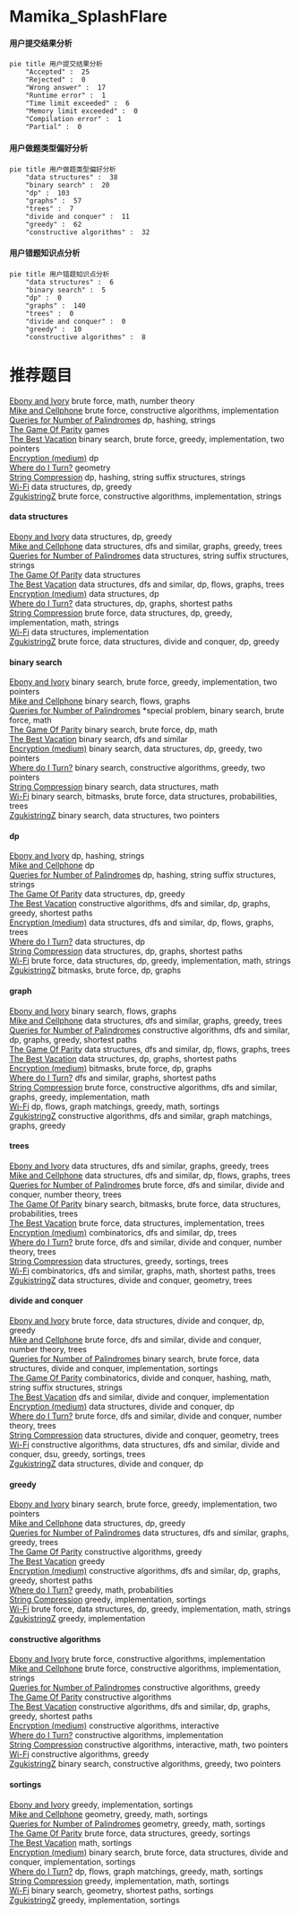 # Mamika_SplashFlare
<!-- tabs:start -->
#### **用户提交结果分析**

```mermaid
pie title 用户提交结果分析
    "Accepted" :  25
    "Rejected" :  0
    "Wrong answer" :  17
    "Runtime error" :  1
    "Time limit exceeded" :  6
    "Memory limit exceeded" :  0
    "Compilation error" :  1
    "Partial" :  0
```
#### **用户做题类型偏好分析**

```mermaid
pie title 用户做题类型偏好分析
    "data structures" :  38
    "binary search" :  20
    "dp" :  103
    "graphs" :  57
    "trees" :  7
    "divide and conquer" :  11
    "greedy" :  62
    "constructive algorithms" :  32
```
#### **用户错题知识点分析**

```mermaid
pie title 用户错题知识点分析
    "data structures" :  6
    "binary search" :  5
    "dp" :  0
    "graphs" :  140
    "trees" :  0
    "divide and conquer" :  0
    "greedy" :  10
    "constructive algorithms" :  8
```
<!-- tabs:end -->
# 推荐题目
[Ebony and Ivory](http://codeforces.com/problemset/problem/633/A)		brute force,
                        math,
                        number theory		  
[Mike and Cellphone](http://codeforces.com/problemset/problem/689/A)		brute force,
                        constructive algorithms,
                        implementation		  
[Queries for Number of Palindromes](http://codeforces.com/problemset/problem/245/H)		dp,
                        hashing,
                        strings		  
[The Game Of Parity](http://codeforces.com/problemset/problem/549/C)		games		  
[The Best Vacation](http://codeforces.com/problemset/problem/1358/D)		binary search,
                        brute force,
                        greedy,
                        implementation,
                        two pointers		  
[Encryption (medium)](http://codeforces.com/problemset/problem/958/C2)		dp		  
[Where do I Turn?](http://codeforces.com/problemset/problem/227/A)		geometry		  
[String Compression](http://codeforces.com/problemset/problem/825/F)		dp,
                        hashing,
                        string suffix structures,
                        strings		  
[Wi-Fi](http://codeforces.com/problemset/problem/1216/F)		data structures,
                        dp,
                        greedy		  
[ZgukistringZ](http://codeforces.com/problemset/problem/551/B)		brute force,
                        constructive algorithms,
                        implementation,
                        strings		  
<!-- tabs:start -->
#### **data structures**
[Ebony and Ivory](http://codeforces.com/problemset/problem/1216/F)		data structures,
                        dp,
                        greedy		  
[Mike and Cellphone](http://codeforces.com/problemset/problem/958/B2)		data structures,
                        dfs and similar,
                        graphs,
                        greedy,
                        trees		  
[Queries for Number of Palindromes](http://codeforces.com/problemset/problem/653/F)		data structures,
                        string suffix structures,
                        strings		  
[The Game Of Parity](https://codeforces.com/contest/1053/problem/C)		data structures		  
[The Best Vacation](http://codeforces.com/problemset/problem/1263/F)		data structures,
                        dfs and similar,
                        dp,
                        flows,
                        graphs,
                        trees		  
[Encryption (medium)](http://codeforces.com/problemset/problem/958/C3)		data structures,
                        dp		  
[Where do I Turn?](http://codeforces.com/problemset/problem/827/F)		data structures,
                        dp,
                        graphs,
                        shortest paths		  
[String Compression](http://codeforces.com/problemset/problem/1202/C)		brute force,
                        data structures,
                        dp,
                        greedy,
                        implementation,
                        math,
                        strings		  
[Wi-Fi](http://codeforces.com/problemset/problem/319/B)		data structures,
                        implementation		  
[ZgukistringZ](http://codeforces.com/problemset/problem/1155/D)		brute force,
                        data structures,
                        divide and conquer,
                        dp,
                        greedy		  
#### **binary search**
[Ebony and Ivory](http://codeforces.com/problemset/problem/1358/D)		binary search,
                        brute force,
                        greedy,
                        implementation,
                        two pointers		  
[Mike and Cellphone](http://codeforces.com/problemset/problem/802/N)		binary search,
                        flows,
                        graphs		  
[Queries for Number of Palindromes](http://codeforces.com/problemset/problem/1488/C)		*special problem,
                        binary search,
                        brute force,
                        math		  
[The Game Of Parity](http://codeforces.com/problemset/problem/817/C)		binary search,
                        brute force,
                        dp,
                        math		  
[The Best Vacation](http://codeforces.com/problemset/problem/896/A)		binary search,
                        dfs and similar		  
[Encryption (medium)](http://codeforces.com/problemset/problem/1492/C)		binary search,
                        data structures,
                        dp,
                        greedy,
                        two pointers		  
[Where do I Turn?](http://codeforces.com/problemset/problem/1463/D)		binary search,
                        constructive algorithms,
                        greedy,
                        two pointers		  
[String Compression](http://codeforces.com/problemset/problem/1490/G)		binary search,
                        data structures,
                        math		  
[Wi-Fi](http://codeforces.com/problemset/problem/1479/D)		binary search,
                        bitmasks,
                        brute force,
                        data structures,
                        probabilities,
                        trees		  
[ZgukistringZ](http://codeforces.com/problemset/problem/1436/E)		binary search,
                        data structures,
                        two pointers		  
#### **dp**
[Ebony and Ivory](http://codeforces.com/problemset/problem/245/H)		dp,
                        hashing,
                        strings		  
[Mike and Cellphone](http://codeforces.com/problemset/problem/958/C2)		dp		  
[Queries for Number of Palindromes](http://codeforces.com/problemset/problem/825/F)		dp,
                        hashing,
                        string suffix structures,
                        strings		  
[The Game Of Parity](http://codeforces.com/problemset/problem/1216/F)		data structures,
                        dp,
                        greedy		  
[The Best Vacation](http://codeforces.com/problemset/problem/1407/E)		constructive algorithms,
                        dfs and similar,
                        dp,
                        graphs,
                        greedy,
                        shortest paths		  
[Encryption (medium)](http://codeforces.com/problemset/problem/1263/F)		data structures,
                        dfs and similar,
                        dp,
                        flows,
                        graphs,
                        trees		  
[Where do I Turn?](http://codeforces.com/problemset/problem/958/C3)		data structures,
                        dp		  
[String Compression](http://codeforces.com/problemset/problem/827/F)		data structures,
                        dp,
                        graphs,
                        shortest paths		  
[Wi-Fi](http://codeforces.com/problemset/problem/1202/C)		brute force,
                        data structures,
                        dp,
                        greedy,
                        implementation,
                        math,
                        strings		  
[ZgukistringZ](https://codeforces.com/contest/116/problem/C)		bitmasks,
                        brute force,
                        dp,
                        graphs		  
#### **graph**
[Ebony and Ivory](http://codeforces.com/problemset/problem/802/N)		binary search,
                        flows,
                        graphs		  
[Mike and Cellphone](http://codeforces.com/problemset/problem/958/B2)		data structures,
                        dfs and similar,
                        graphs,
                        greedy,
                        trees		  
[Queries for Number of Palindromes](http://codeforces.com/problemset/problem/1407/E)		constructive algorithms,
                        dfs and similar,
                        dp,
                        graphs,
                        greedy,
                        shortest paths		  
[The Game Of Parity](http://codeforces.com/problemset/problem/1263/F)		data structures,
                        dfs and similar,
                        dp,
                        flows,
                        graphs,
                        trees		  
[The Best Vacation](http://codeforces.com/problemset/problem/827/F)		data structures,
                        dp,
                        graphs,
                        shortest paths		  
[Encryption (medium)](https://codeforces.com/contest/116/problem/C)		bitmasks,
                        brute force,
                        dp,
                        graphs		  
[Where do I Turn?](http://codeforces.com/problemset/problem/598/D)		dfs and similar,
                        graphs,
                        shortest paths		  
[String Compression](http://codeforces.com/problemset/problem/1487/C)		brute force,
                        constructive algorithms,
                        dfs and similar,
                        graphs,
                        greedy,
                        implementation,
                        math		  
[Wi-Fi](http://codeforces.com/problemset/problem/1437/C)		dp,
                        flows,
                        graph matchings,
                        greedy,
                        math,
                        sortings		  
[ZgukistringZ](http://codeforces.com/problemset/problem/1470/D)		constructive algorithms,
                        dfs and similar,
                        graph matchings,
                        graphs,
                        greedy		  
#### **trees**
[Ebony and Ivory](http://codeforces.com/problemset/problem/958/B2)		data structures,
                        dfs and similar,
                        graphs,
                        greedy,
                        trees		  
[Mike and Cellphone](http://codeforces.com/problemset/problem/1263/F)		data structures,
                        dfs and similar,
                        dp,
                        flows,
                        graphs,
                        trees		  
[Queries for Number of Palindromes](http://codeforces.com/problemset/problem/1491/E)		brute force,
                        dfs and similar,
                        divide and conquer,
                        number theory,
                        trees		  
[The Game Of Parity](http://codeforces.com/problemset/problem/1479/D)		binary search,
                        bitmasks,
                        brute force,
                        data structures,
                        probabilities,
                        trees		  
[The Best Vacation](http://codeforces.com/problemset/problem/1511/C)		brute force,
                        data structures,
                        implementation,
                        trees		  
[Encryption (medium)](http://codeforces.com/problemset/problem/1499/F)		combinatorics,
                        dfs and similar,
                        dp,
                        trees		  
[Where do I Turn?](http://codeforces.com/problemset/problem/1491/E)		brute force,
                        dfs and similar,
                        divide and conquer,
                        number theory,
                        trees		  
[String Compression](http://codeforces.com/problemset/problem/1466/D)		data structures,
                        greedy,
                        sortings,
                        trees		  
[Wi-Fi](http://codeforces.com/problemset/problem/1495/D)		combinatorics,
                        dfs and similar,
                        graphs,
                        math,
                        shortest paths,
                        trees		  
[ZgukistringZ](http://codeforces.com/problemset/problem/1303/G)		data structures,
                        divide and conquer,
                        geometry,
                        trees		  
#### **divide and conquer**
[Ebony and Ivory](http://codeforces.com/problemset/problem/1155/D)		brute force,
                        data structures,
                        divide and conquer,
                        dp,
                        greedy		  
[Mike and Cellphone](http://codeforces.com/problemset/problem/1491/E)		brute force,
                        dfs and similar,
                        divide and conquer,
                        number theory,
                        trees		  
[Queries for Number of Palindromes](http://codeforces.com/problemset/problem/1461/D)		binary search,
                        brute force,
                        data structures,
                        divide and conquer,
                        implementation,
                        sortings		  
[The Game Of Parity](http://codeforces.com/problemset/problem/1466/G)		combinatorics,
                        divide and conquer,
                        hashing,
                        math,
                        string suffix structures,
                        strings		  
[The Best Vacation](http://codeforces.com/problemset/problem/1490/D)		dfs and similar,
                        divide and conquer,
                        implementation		  
[Encryption (medium)](https://codeforces.com/contest/1483/problem/C)		data structures,
                        divide and conquer,
                        dp		  
[Where do I Turn?](http://codeforces.com/problemset/problem/1491/E)		brute force,
                        dfs and similar,
                        divide and conquer,
                        number theory,
                        trees		  
[String Compression](http://codeforces.com/problemset/problem/1303/G)		data structures,
                        divide and conquer,
                        geometry,
                        trees		  
[Wi-Fi](http://codeforces.com/problemset/problem/1494/D)		constructive algorithms,
                        data structures,
                        dfs and similar,
                        divide and conquer,
                        dsu,
                        greedy,
                        sortings,
                        trees		  
[ZgukistringZ](http://codeforces.com/problemset/problem/1482/E)		data structures,
                        divide and conquer,
                        dp		  
#### **greedy**
[Ebony and Ivory](http://codeforces.com/problemset/problem/1358/D)		binary search,
                        brute force,
                        greedy,
                        implementation,
                        two pointers		  
[Mike and Cellphone](http://codeforces.com/problemset/problem/1216/F)		data structures,
                        dp,
                        greedy		  
[Queries for Number of Palindromes](http://codeforces.com/problemset/problem/958/B2)		data structures,
                        dfs and similar,
                        graphs,
                        greedy,
                        trees		  
[The Game Of Parity](http://codeforces.com/problemset/problem/4/B)		constructive algorithms,
                        greedy		  
[The Best Vacation](http://codeforces.com/problemset/problem/1065/C)		greedy		  
[Encryption (medium)](http://codeforces.com/problemset/problem/1407/E)		constructive algorithms,
                        dfs and similar,
                        dp,
                        graphs,
                        greedy,
                        shortest paths		  
[Where do I Turn?](http://codeforces.com/problemset/problem/442/B)		greedy,
                        math,
                        probabilities		  
[String Compression](http://codeforces.com/problemset/problem/1041/A)		greedy,
                        implementation,
                        sortings		  
[Wi-Fi](http://codeforces.com/problemset/problem/1202/C)		brute force,
                        data structures,
                        dp,
                        greedy,
                        implementation,
                        math,
                        strings		  
[ZgukistringZ](http://codeforces.com/problemset/problem/1172/A)		greedy,
                        implementation		  
#### **constructive algorithms**
[Ebony and Ivory](http://codeforces.com/problemset/problem/689/A)		brute force,
                        constructive algorithms,
                        implementation		  
[Mike and Cellphone](http://codeforces.com/problemset/problem/551/B)		brute force,
                        constructive algorithms,
                        implementation,
                        strings		  
[Queries for Number of Palindromes](http://codeforces.com/problemset/problem/4/B)		constructive algorithms,
                        greedy		  
[The Game Of Parity](http://codeforces.com/problemset/problem/848/A)		constructive algorithms		  
[The Best Vacation](http://codeforces.com/problemset/problem/1407/E)		constructive algorithms,
                        dfs and similar,
                        dp,
                        graphs,
                        greedy,
                        shortest paths		  
[Encryption (medium)](http://codeforces.com/problemset/problem/1090/F)		constructive algorithms,
                        interactive		  
[Where do I Turn?](http://codeforces.com/problemset/problem/357/B)		constructive algorithms,
                        implementation		  
[String Compression](http://codeforces.com/problemset/problem/1407/C)		constructive algorithms,
                        interactive,
                        math,
                        two pointers		  
[Wi-Fi](http://codeforces.com/problemset/problem/1493/A)		constructive algorithms,
                        greedy		  
[ZgukistringZ](http://codeforces.com/problemset/problem/1463/D)		binary search,
                        constructive algorithms,
                        greedy,
                        two pointers		  
#### **sortings**
[Ebony and Ivory](http://codeforces.com/problemset/problem/1041/A)		greedy,
                        implementation,
                        sortings		  
[Mike and Cellphone](https://codeforces.com/contest/1496/problem/C)		geometry,
                        greedy,
                        math,
                        sortings		  
[Queries for Number of Palindromes](http://codeforces.com/problemset/problem/1495/A)		geometry,
                        greedy,
                        math,
                        sortings		  
[The Game Of Parity](http://codeforces.com/problemset/problem/1497/A)		brute force,
                        data structures,
                        greedy,
                        sortings		  
[The Best Vacation](http://codeforces.com/problemset/problem/1427/A)		math,
                        sortings		  
[Encryption (medium)](http://codeforces.com/problemset/problem/1461/D)		binary search,
                        brute force,
                        data structures,
                        divide and conquer,
                        implementation,
                        sortings		  
[Where do I Turn?](http://codeforces.com/problemset/problem/1437/C)		dp,
                        flows,
                        graph matchings,
                        greedy,
                        math,
                        sortings		  
[String Compression](http://codeforces.com/problemset/problem/1473/A)		greedy,
                        implementation,
                        math,
                        sortings		  
[Wi-Fi](http://codeforces.com/problemset/problem/1486/B)		binary search,
                        geometry,
                        shortest paths,
                        sortings		  
[ZgukistringZ](http://codeforces.com/problemset/problem/1480/B)		greedy,
                        implementation,
                        sortings		  
<!-- tabs:end -->
